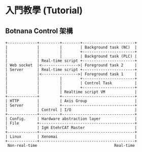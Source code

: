 # 入門教學 (Tutorial)

## Botnana Control 架構 

    +-------------+---------+--------+-----------------------+
    |             |         |        | Background task (NC)  |
    |             |         |        +-----------------------+
    |             |         |        | Background task (PLC) |
    |             | Real-time script +-----------------------+
    | Web socket  |<---------------->| Foreground task 2     |
    | Server      | Real-time script +-----------------------+
    |             |<---------------->| Foreground task 1     |
    |             |         |        +-----------------------+
    |             |         |        | Control Task          |
    |             |         |        +-----------------------+
    |             |         | Realtime script VM             |
    +-------------+         +--------------------------------+
    | HTTP        |         | Axis Group                     |
    | Server      |         +--------------------------------+
    |             | Control | I/O                            |
    +-------------+---------+--------------------------------+
    | Config.     | Hardware abstraction layer               |
    | File        +------------------------------------------+
    |             | IgH EtehrCAT Master                      |
    +-------------+------------------------------------------+
    | Linux       | Xenomai                                  |
    +-------------+------------------------------------------+
     Non-real-time                                  Real-time
